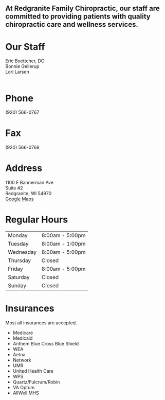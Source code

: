 <h2 id="intro">At Redgranite Family Chiropractic, our staff are committed to providing patients with quality chiropractic care and wellness services.</h2>

# Our Staff  
Eric Boettcher, DC  
Bonnie Gellerup  
Lori Larsen
<br>
<br>
<!-- Contact info section -->
<div id="wrapper" class="outer">
  <div id="first" class="inner">
    <h1>Phone</h1>
    (920) 566-0767
  </div>
  <div id="second" class="inner">
    <h1>Fax</h1>
    (920) 566-0768
  </div>
  <div id="third" class="inner">
    <h1>Address</h1>
    1100 E Bannerman Ave<br>
    Suite #2<br>
    Redgranite, WI 54970<br>
    <a href="https://goo.gl/maps/XUKS7YL3vAdz7Vpk6" target="_blank">Google Maps</a>
  </div>
</div>

# Regular Hours
<table>
  <tr>
    <td>Monday</td>
    <td>8:00am - 5:00pm</td>
  </tr>
  <tr>
    <td>Tuesday</td>
    <td>8:00am - 1:00pm</td>
  </tr>
  <tr>
    <td>Wednesday</td>
    <td>8:00am - 5:00pm</td>
  </tr>
  <tr>
    <td>Thursday</td>
    <td>Closed</td>
  </tr>
  <tr>
    <td>Friday</td>
    <td>8:00am - 5:00pm</td>
  </tr>
  <tr>
    <td>Saturday</td>
    <td>Closed</td>
  </tr>
  <tr>
    <td>Sunday</td>
    <td>Closed</td>
  </tr>
</table>


# Insurances  
Most all insurances are accepted.
- Medicare
- Medicaid  
- Anthem Blue Cross Blue Shield  
- WEA  
- Aetna  
- Network  
- UMR  
- United Health Care  
- WPS  
- Quartz/Fulcrum/Robin  
- VA Optum  
- AllWell MHS  
